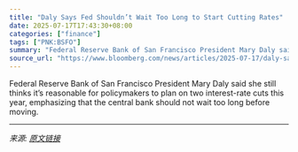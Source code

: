 ```yaml
---
title: "Daly Says Fed Shouldn’t Wait Too Long to Start Cutting Rates"
date: 2025-07-17T17:43:30+08:00
categories: ["finance"]
tags: ["PNK:BSFO"]
summary: "Federal Reserve Bank of San Francisco President Mary Daly said she still thinks it’s reasonable for policymakers to plan on two interest-rate cuts this year, emphasizing that the central bank should n"
source_url: "https://www.bloomberg.com/news/articles/2025-07-17/daly-says-fed-should-be-wary-of-waiting-too-long-to-cut-rates"
---
```


Federal Reserve Bank of San Francisco President Mary Daly said she still thinks it’s reasonable for policymakers to plan on two interest-rate cuts this year, emphasizing that the central bank should not wait too long before moving.

---

*来源: [原文链接](https://www.bloomberg.com/news/articles/2025-07-17/daly-says-fed-should-be-wary-of-waiting-too-long-to-cut-rates)*
